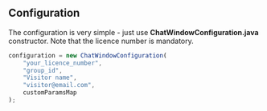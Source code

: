 ## Configuration

The configuration is very simple - just use **ChatWindowConfiguration.java** constructor. Note that the licence number is mandatory.


```js
configuration = new ChatWindowConfiguration(
	"your_licence_number", 
	"group_id", 
	"Visitor name", 
	"visitor@email.com", 
	customParamsMap
);
```